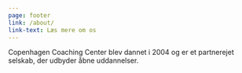 ```yaml
---
page: footer
link: /about/
link-text: Læs mere om os
---
```

Copenhagen Coaching Center blev dannet i 2004 og er et partnerejet selskab, der udbyder åbne uddannelser.
